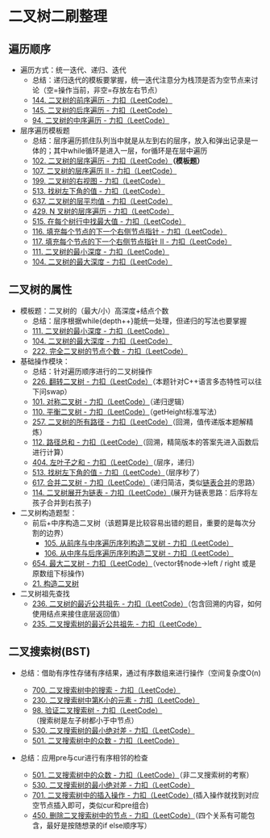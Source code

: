 # 二叉树二刷整理

## 遍历顺序

- 遍历方式：统一迭代、递归、迭代
  - 总结：递归迭代的模板要掌握，统一迭代注意分为栈顶是否为空节点来讨论（空=操作当前，非空=存放左右节点）
  - [144. 二叉树的前序遍历 - 力扣（LeetCode）](https://leetcode.cn/problems/binary-tree-preorder-traversal/)
  - [145. 二叉树的后序遍历 - 力扣（LeetCode）](https://leetcode.cn/problems/binary-tree-postorder-traversal/)
  - [94. 二叉树的中序遍历 - 力扣（LeetCode）](https://leetcode.cn/problems/binary-tree-inorder-traversal/)
- 层序遍历模板题
  - 总结：层序遍历抓住队列当中就是从左到右的层序，放入和弹出记录是一体的；其中while循环是进入一层，for循环是在层中遍历
  - [102. 二叉树的层序遍历 - 力扣（LeetCode）](https://leetcode.cn/problems/binary-tree-level-order-traversal/)**（模板题）**
  - [107. 二叉树的层序遍历 II - 力扣（LeetCode）](https://leetcode.cn/problems/binary-tree-level-order-traversal-ii/)
  - [199. 二叉树的右视图 - 力扣（LeetCode）](https://leetcode.cn/problems/binary-tree-right-side-view/)
  - [513. 找树左下角的值 - 力扣（LeetCode）](https://leetcode.cn/problems/find-bottom-left-tree-value/)
  - [637. 二叉树的层平均值 - 力扣（LeetCode）](https://leetcode.cn/problems/average-of-levels-in-binary-tree/)
  - [429. N 叉树的层序遍历 - 力扣（LeetCode）](https://leetcode.cn/problems/n-ary-tree-level-order-traversal/)
  - [515. 在每个树行中找最大值 - 力扣（LeetCode）](https://leetcode.cn/problems/find-largest-value-in-each-tree-row/)
  - [116. 填充每个节点的下一个右侧节点指针 - 力扣（LeetCode）](https://leetcode.cn/problems/populating-next-right-pointers-in-each-node/)
  - [117. 填充每个节点的下一个右侧节点指针 II - 力扣（LeetCode）](https://leetcode.cn/problems/populating-next-right-pointers-in-each-node-ii/)
  - [111. 二叉树的最小深度 - 力扣（LeetCode）](https://leetcode.cn/problems/minimum-depth-of-binary-tree/)
  - [104. 二叉树的最大深度 - 力扣（LeetCode）](https://leetcode.cn/problems/maximum-depth-of-binary-tree/description/)

## 二叉树的属性

- 模板题：二叉树的（最大/小）高深度+结点个数
  - 总结：层序根据while{depth++}能统一处理，但递归的写法也要掌握
  - [111. 二叉树的最小深度 - 力扣（LeetCode）](https://leetcode.cn/problems/minimum-depth-of-binary-tree/)
  - [104. 二叉树的最大深度 - 力扣（LeetCode）](https://leetcode.cn/problems/maximum-depth-of-binary-tree/description/)
  - [222. 完全二叉树的节点个数 - 力扣（LeetCode）](https://leetcode.cn/problems/count-complete-tree-nodes/)
- 基础操作模块：
  - 总结：针对遍历顺序进行的二叉树操作
  - [226. 翻转二叉树 - 力扣（LeetCode）](https://leetcode.cn/problems/invert-binary-tree/description/)（本题针对C++语言多态特性可以往下问swap）
  - [101. 对称二叉树 - 力扣（LeetCode）](https://leetcode.cn/problems/symmetric-tree/description/)（递归逻辑）
  - [110. 平衡二叉树 - 力扣（LeetCode）](https://leetcode.cn/problems/balanced-binary-tree/)（getHeight标准写法）
  - [257. 二叉树的所有路径 - 力扣（LeetCode）](https://leetcode.cn/problems/binary-tree-paths/description/)（回溯，值传递版本题解精炼）
  - [112. 路径总和 - 力扣（LeetCode）](https://leetcode.cn/problems/path-sum/description/)（回溯，精简版本的答案先进入函数后进行计算）
  - [404. 左叶子之和 - 力扣（LeetCode）](https://leetcode.cn/problems/sum-of-left-leaves/description/)（层序，递归）
  - [513. 找树左下角的值 - 力扣（LeetCode）](https://leetcode.cn/problems/find-bottom-left-tree-value/)（层序秒了）
  - [617. 合并二叉树 - 力扣（LeetCode）](https://leetcode.cn/problems/merge-two-binary-trees/)（递归简洁，类似[链表合并](https://leetcode.cn/problems/merge-two-sorted-lists/)的思路）
  - [114. 二叉树展开为链表 - 力扣（LeetCode）](https://leetcode.cn/problems/flatten-binary-tree-to-linked-list/description/?envType=study-plan-v2&envId=top-100-liked)(展开为链表思路：后序将左孩子合并到右孩子)
- 二叉树构造题型：
  - 前后+中序构造二叉树（该题算是比较容易出错的题目，重要的是每次分割的边界）
    - [105. 从前序与中序遍历序列构造二叉树 - 力扣（LeetCode）](https://leetcode.cn/problems/construct-binary-tree-from-preorder-and-inorder-traversal/description/)
    - [106. 从中序与后序遍历序列构造二叉树 - 力扣（LeetCode）](https://leetcode.cn/problems/construct-binary-tree-from-inorder-and-postorder-traversal/)
  - [654. 最大二叉树 - 力扣（LeetCode）](https://leetcode.cn/problems/maximum-binary-tree/description/)（vector转node->left / right 或是 原数组下标操作)
  - [21. 构造二叉树](https://kamacoder.com/problempage.php?pid=1020)
- 二叉树祖先查找
  - [236. 二叉树的最近公共祖先 - 力扣（LeetCode）](https://leetcode.cn/problems/lowest-common-ancestor-of-a-binary-tree/)（包含回溯的内容，如何使用结点来接住底层返回值）
  - [235. 二叉搜索树的最近公共祖先 - 力扣（LeetCode）](https://leetcode.cn/problems/lowest-common-ancestor-of-a-binary-search-tree/description/)

## 二叉搜索树(BST)

- 总结：借助有序性存储有序结果，通过有序数组来进行操作（空间复杂度O(n)
  - [700. 二叉搜索树中的搜索 - 力扣（LeetCode）](https://leetcode.cn/problems/search-in-a-binary-search-tree/)
  - [230. 二叉搜索树中第K小的元素 - 力扣（LeetCode）](https://leetcode.cn/problems/kth-smallest-element-in-a-bst/description/?envType=study-plan-v2&envId=top-100-liked)
  - [98. 验证二叉搜索树 - 力扣（LeetCode）](https://leetcode.cn/problems/validate-binary-search-tree/)（搜索树是左子树都小于中节点）
  - [530. 二叉搜索树的最小绝对差 - 力扣（LeetCode）](https://leetcode.cn/problems/minimum-absolute-difference-in-bst/description/)
  - [501. 二叉搜索树中的众数 - 力扣（LeetCode）](https://leetcode.cn/problems/find-mode-in-binary-search-tree/description/)

- 总结：应用pre与cur进行有序相邻的检查
  - [501. 二叉搜索树中的众数 - 力扣（LeetCode）](https://leetcode.cn/problems/find-mode-in-binary-search-tree/description/)（非二叉搜索树的考察）
  - [530. 二叉搜索树的最小绝对差 - 力扣（LeetCode）](https://leetcode.cn/problems/minimum-absolute-difference-in-bst/description/)
  - [701. 二叉搜索树中的插入操作 - 力扣（LeetCode）](https://leetcode.cn/problems/insert-into-a-binary-search-tree/description/)(插入操作就找到对应空节点插入即可，类似cur和pre组合)
  - [450. 删除二叉搜索树中的节点 - 力扣（LeetCode）](https://leetcode.cn/problems/delete-node-in-a-bst/description/)（四个关系有可能包含，最好是按随想录的if else顺序写）

